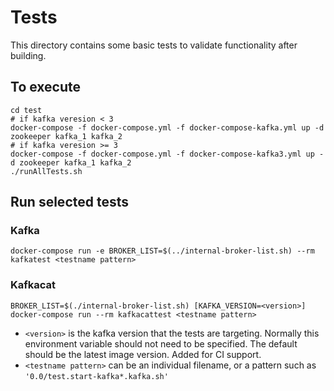 Tests
=====

This directory contains some basic tests to validate functionality after building.

To execute
----------

```
cd test
# if kafka veresion < 3
docker-compose -f docker-compose.yml -f docker-compose-kafka.yml up -d zookeeper kafka_1 kafka_2
# if kafka veresion >= 3
docker-compose -f docker-compose.yml -f docker-compose-kafka3.yml up -d zookeeper kafka_1 kafka_2
./runAllTests.sh
```

Run selected tests
------------------

### Kafka

```
docker-compose run -e BROKER_LIST=$(../internal-broker-list.sh) --rm kafkatest <testname pattern>
```

### Kafkacat

```
BROKER_LIST=$(./internal-broker-list.sh) [KAFKA_VERSION=<version>] docker-compose run --rm kafkacattest <testname pattern>
```

-	`<version>` is the kafka version that the tests are targeting. Normally this environment variable should not need to be specified. The default should be the latest image version. Added for CI support.
-	`<testname pattern>` can be an individual filename, or a pattern such as `'0.0/test.start-kafka*.kafka.sh'`

